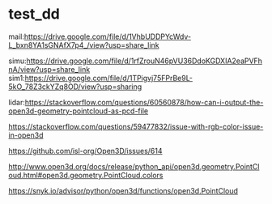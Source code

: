 # test_dd

mail:https://drive.google.com/file/d/1VhbUDDPYcWdv-L_bxn8YA1sGNAfX7p4_/view?usp=share_link

simu:https://drive.google.com/file/d/1rfZrouN46pVU36DdoKGDXIA2eaPVFhnA/view?usp=share_link
sim1:https://drive.google.com/file/d/1TPigvj75FPrBe9L-5kO_78Z3ckYZq8OD/view?usp=sharing

lidar:https://stackoverflow.com/questions/60560878/how-can-i-output-the-open3d-geometry-pointcloud-as-pcd-file

https://stackoverflow.com/questions/59477832/issue-with-rgb-color-issue-in-open3d

https://github.com/isl-org/Open3D/issues/614

http://www.open3d.org/docs/release/python_api/open3d.geometry.PointCloud.html#open3d.geometry.PointCloud.colors

https://snyk.io/advisor/python/open3d/functions/open3d.PointCloud
